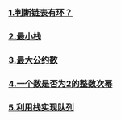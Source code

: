 ### [1.判断链表有环？](./LinkedCycle.md)

### [2.最小栈](./MinStack.md)

### [3.最大公约数](./MaxCommonDivisor.md)

### [4.一个数是否为2的整数次幂](./PowerOf2.md)

### [5.利用栈实现队列](./StackQueue.md)


